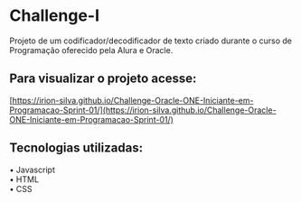 # Challenge-I
 Projeto de um codificador/decodificador de texto criado durante o curso de Programação oferecido pela Alura e Oracle.

 ## Para visualizar o projeto acesse:
 [https://irion-silva.github.io/Challenge-Oracle-ONE-Iniciante-em-Programacao-Sprint-01/](https://irion-silva.github.io/Challenge-Oracle-ONE-Iniciante-em-Programacao-Sprint-01/)

 ## Tecnologias utilizadas:
 • Javascript<br />
 • HTML<br />
 • CSS
